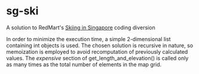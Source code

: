 # sg-ski
A solution to RedMart's [Skiing in Singapore](http://geeks.redmart.com/2015/01/07/skiing-in-singapore-a-coding-diversion/) coding diversion

In order to minimize the execution time, a simple 2-dimensional list containing int objects is used. The chosen solution is recursive in nature, so memoization is employed to avoid recomputation of previously calculated values. The *expensive* section of get_length_and_elevation() is called only as many times as the total number of elements in the map grid.
